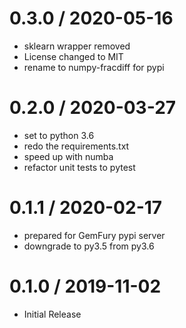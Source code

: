 # 0.3.0 / 2020-05-16

   * sklearn wrapper removed
   * License changed to MIT
   * rename to numpy-fracdiff for pypi
   
# 0.2.0 / 2020-03-27

   * set to python 3.6
   * redo the requirements.txt
   * speed up with numba
   * refactor unit tests to pytest

# 0.1.1 / 2020-02-17

   * prepared for GemFury pypi server
   * downgrade to py3.5 from py3.6

# 0.1.0 / 2019-11-02

  * Initial Release
